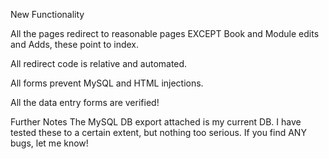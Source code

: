 New Functionality

All the pages redirect to reasonable pages EXCEPT Book and Module edits and Adds, these point to index. 

All redirect code is relative and automated.

All forms prevent MySQL and HTML injections.

All the data entry forms are verified!
 

Further Notes
The MySQL DB export attached is my current DB.
I have tested these to a certain extent, but nothing too serious. If you find ANY bugs, let me know! 
 